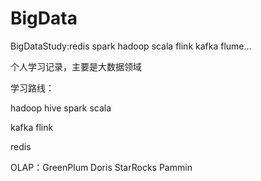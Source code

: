 # BigData
BigDataStudy:redis spark hadoop scala flink kafka flume...



个人学习记录，主要是大数据领域

学习路线：

hadoop hive spark scala 

kafka flink

redis

OLAP：GreenPlum Doris StarRocks Pammin
